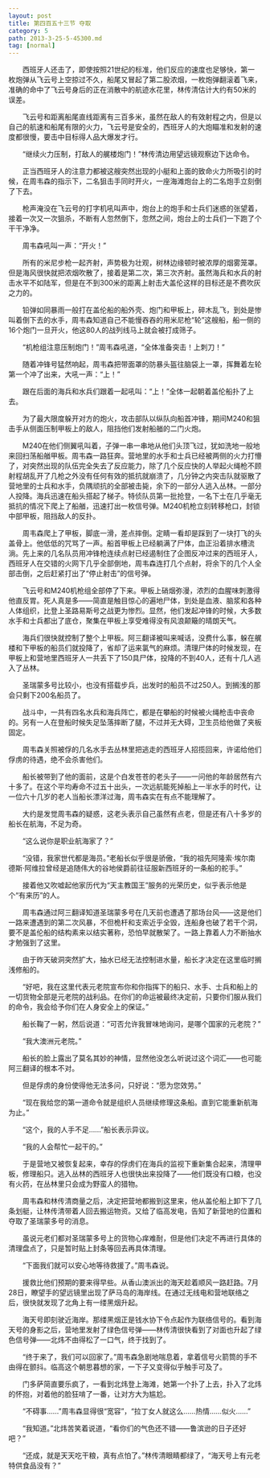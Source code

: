```yaml
---
layout: post
title: 第四百五十三节 夺取
category: 5
path: 2013-3-25-5-45300.md
tag: [normal]
---
```


　　西班牙人还击了，即使按照21世纪的标准，他们反应的速度也足够快，第一枚炮弹从飞云号上空掠过不久，船尾又冒起了第二股浓烟，一枚炮弹翻滚着飞来，准确的命中了飞云号身后的正在消散中的航迹水花里，林传清估计大约有50米的误差。

　　飞云号和距离船尾直线距离有三百多米，虽然在敌人的有效射程之内，但是以自己的航速和船尾有限的火力，飞云号是安全的，西班牙人的大炮瞄准和发射的速度都很慢，要击中目标得人品大爆发才行。

　　“继续火力压制，打敌人的艉楼炮门！”林传清边用望远镜观察边下达命令。

　　正当西班牙人的注意力都被这艘突然出现的小艇和上面的致命火力所吸引的时候，在周韦森的指示下，二名狙击手同时开火，一座海滩炮台上的二名炮手立刻倒了下去。

　　枪声淹没在飞云号的打字机吼叫声中，炮台上的炮手和士兵们迷惑的张望着，接着一次又一次狙杀，不断有人忽然倒下，忽然之间，炮台上的士兵们一下跑了个干干净净。

　　周韦森吼叫一声：“开火！”

　　所有的米尼步枪一起齐射，声势极为壮观，树林边缘顿时被浓厚的烟雾笼罩。但是海风很快就把浓烟吹散了，接着是第二次，第三次齐射。虽然海兵和水兵的射击水平不如陆军，但是在不到300米的距离上射击大盖伦这样的目标还是不费吹灰之力的。

　　铅弹如同暴雨一般打在盖伦船的船外壳、炮门和甲板上，碎木乱飞，到处是惨叫着倒下去的水手，周韦森知道自己不能慢吞吞的用米尼枪“轮”这艘船，船一侧的16个炮门一旦开火，他这80人的战列线马上就会被打成筛子。

　　“机枪组注意压制炮门！”周韦森吼道，“全体准备突击！上刺刀！”

　　随着冲锋号猛然响起，周韦森把带面罩的防暴头盔往脑袋上一罩，挥舞着左轮第一个冲了出来，大吼一声：“上！”

　　跟在后面的海兵和水兵们跟着一起吼叫：“上！”全体一起朝着盖伦船扑了上去。

　　为了最大限度躲开对方的炮火，攻击部队以纵队向船首冲锋，期间M240和狙击手从侧面压制甲板上的敌人，阻挡他们发射船艏的二门火炮。

　　M240在他们侧翼吼叫着，子弹一串一串地从他们头顶飞过，犹如洗地一般地来回扫荡船艏甲板。周韦森一路狂奔。营地里的水手和士兵已经被两侧的火力打懵了，对突然出现的队伍完全失去了反应能力，除了几个反应快的人举起火绳枪不顾射程胡乱开了几枪之外没有任何有效的抵抗就崩溃了，几分钟之内突击队就驱散了营地里的士兵和水手，负隅顽抗的全部被击毙，余下的一部分人逃入丛林。一部分人投降。海兵迅速在船头搭起了梯子。特侦队员第一批抢登，一名下士在几乎毫无抵抗的情况下爬上了船艏，迅速打出一枚信号弹。M240机枪立刻转移枪口，封锁中部甲板，阻挡敌人的反扑。

　　周韦森爬上了甲板，脚底一滑，差点摔倒。定睛一看却是踩到了一块打飞的头盖骨上。他低低的咒骂了一声。船首甲板上已经躺满了尸体，血正沿着排水槽流淌。先上来的几名队员用冲锋枪连续点射已经遏制住了企图反冲过来的西班牙人，西班牙人在交错的火网下几乎全部倒地，周韦森连打几个点射，将余下的几个人全部击倒，之后赶紧打出了“停止射击”的信号弹。

　　飞云号和M240机枪组全部停了下来。甲板上硝烟弥漫，浓烈的血腥味刺激得他直反胃。死人真是多——简直是触目惊心的遍地尸体，到处是血液、脑浆和各种人体组织，比登上圣路易斯号之战更为惨烈。显然，他们发起冲锋的时候，大多数水手和士兵都出了底仓，聚集在甲板上享受难得没有风浪颠簸的晴朗天气。

　　海兵们很快就控制了整个上甲板。阿三翻译被叫来喊话，没费什么事，躲在艉楼和下甲板的船员们就投降了，省却了运来氯气的麻烦。清理尸体的时候发现，在甲板上和营地里西班牙人一共丢下了150具尸体，投降的不到40人，还有十几人逃入了丛林。

　　圣瑞蒙多号比较小，也没有搭载步兵，出发时的船员不过250人。到搁浅的那会只剩下200名船员了。

　　战斗中，一共有四名水兵和海兵阵亡，都是在攀船的时候被火绳枪击中丧命的。另有一人在登船时候失足坠落摔断了腿，不过并无大碍，卫生员给他做了夹板固定。

　　周韦森关照被俘的几名水手去丛林里把逃走的西班牙人招揽回来，许诺给他们俘虏的待遇，绝不会杀害他们。

　　船长被带到了他的面前，这是个白发苍苍的老头子——一问他的年龄居然有六十多了。在这个平均寿命不过五十出头，一次远航能死掉船上一半水手的时代，让一位六十几岁的老人当船长漂洋过海，周韦森实在有点不能理解了。

　　大约是发觉周韦森的疑惑，这老头表示自己虽然有点老，但是还有八十多岁的船长在航海，不足为奇。

　　“这么说你是职业航海家了？”

　　“没错，我家世代都是海员。”老船长似乎很是骄傲，“我的祖先阿隆索·埃尔南德斯·阿维拉曾经是追随伟大的谷地侯爵前往征服新西班牙的一条船的舵手。”

　　接着他又吹嘘起他家历代为“天主教国王”服务的光荣历史，似乎表示他是个“有来历”的人。

　　周韦森通过阿三翻译知道圣瑞蒙多号在几天前也遭遇了那场台风——这是他们一路来遭遇到的第二次风暴，不但桅杆和支索近乎全毁，连船身也破了若干个洞，要不是盖伦船的结构素来以结实著称，恐怕早就散架了。一路上靠着人力不断抽水才勉强到了这里。

　　由于昨天破洞突然扩大，抽水已经无法控制进水量，船长才决定在这里临时搁浅修船的。

　　“好吧，我在这里代表元老院宣布你和你指挥下的船只、水手、士兵和船上的一切货物全部是元老院的战利品。在你们的命运被最终决定前，只要你们服从我们的命令，我会给予你们在人身安全上的保证。”

　　船长鞠了一躬，然后说道：“可否允许我冒味地询问，是哪个国家的元老院？”

　　“我大澳洲元老院。”

　　船长的脸上露出了莫名其妙的神情，显然他没怎么听说过这个词汇——也可能阿三翻译的根本不对。

　　但是俘虏的身份使得他无法多问，只好说：“愿为您效劳。”

　　“现在我给您的第一道命令就是组织人员继续修理这条船。直到它能重新航海为止。”

　　“这个，我的人手不足……”船长表示异议。

　　“我的人会帮忙一起干的。”

　　于是营地又被恢复起来，幸存的俘虏们在海兵的监视下重新集合起来，清理甲板，修理船只。逃入丛林的西班牙人也很快出来投降了——他们既没有口粮，也没有火药，在丛林里只会成为野蛮人的猎物。

　　周韦森和林传清商量之后，决定把营地都搬到这里来，他从盖伦船上卸下了几条划艇，让林传清带着人回去搬运物资。又给了临高发电，告知了新营地的位置和夺取了圣瑞蒙多号的消息。

　　虽说元老们都对圣瑞蒙多号上的货物心痒难耐，但是他们决定不再进行具体的清理盘点了，只是暂时贴上封条等回去再具体清理。

　　“下面我们就可以安心地等待救援了。”周韦森说。

　　援救比他们预期的要来得早些。从香山澳派出的海天趁着顺风一路赶路。7月28日，瞭望手的望远镜里出现了萨马岛的海岸线。在通过无线电和营地联络之后，很快就发现了北角上有一缕黑烟升起。

　　海天号即刻驶近海岸。那缕黑烟正是钱水协下令点起作为联络信号的。看到海天号的身影之后，营地里发射了绿色信号弹——林传清很快看到了对面也升起了绿色信号弹——北炜不由得松了一口气，终于找到了。

　　“终于来了，我们可以回家了。”周韦森急剧地喘息着，拿着信号火箭筒的手不由得在颤抖。临高这个朝思暮想的家，一下子又变得似乎触手可及了。

　　门多萨简直要乐疯了，一看到北炜登上海滩，她第一个扑了上去，扑入了北炜的怀抱，对着他的脸狂啃了一番，让对方大为尴尬。

　　“不碍事……”周韦森显得很“宽容”，“拉丁女人就这么……热情……似火……”

　　“我知道。”北炜苦笑着说道，“看你们的气色还不错——鲁滨逊的日子还好吧？”

　　“还成，就是天天吃干粮，真有点怕了。”林传清眼睛都绿了，“海天号上有元老特供食品没有？”
